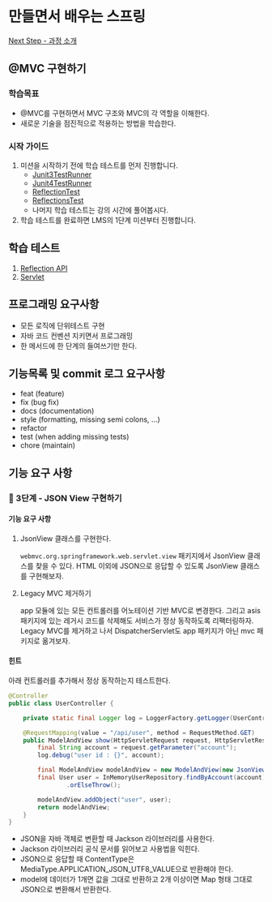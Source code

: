 # 만들면서 배우는 스프링

[Next Step - 과정 소개](https://edu.nextstep.camp/c/4YUvqn9V)

## @MVC 구현하기

### 학습목표

- @MVC를 구현하면서 MVC 구조와 MVC의 각 역할을 이해한다.
- 새로운 기술을 점진적으로 적용하는 방법을 학습한다.

### 시작 가이드

1. 미션을 시작하기 전에 학습 테스트를 먼저 진행합니다.
    - [Junit3TestRunner](study/src/test/java/reflection/Junit3TestRunner.java)
    - [Junit4TestRunner](study/src/test/java/reflection/Junit4TestRunner.java)
    - [ReflectionTest](study/src/test/java/reflection/ReflectionTest.java)
    - [ReflectionsTest](study/src/test/java/reflection/ReflectionsTest.java)
    - 나머지 학습 테스트는 강의 시간에 풀어봅시다.
2. 학습 테스트를 완료하면 LMS의 1단계 미션부터 진행합니다.

## 학습 테스트

1. [Reflection API](study/src/test/java/reflection)
2. [Servlet](study/src/test/java/servlet)

## 프로그래밍 요구사항

- 모든 로직에 단위테스트 구현
- 자바 코드 컨벤션 지키면서 프로그래밍
- 한 메서드에 한 단계의 들여쓰기만 한다.

## 기능목록 및 commit 로그 요구사항

- feat (feature)
- fix (bug fix)
- docs (documentation)
- style (formatting, missing semi colons, …)
- refactor
- test (when adding missing tests)
- chore (maintain)

## 기능 요구 사항

### 🚀 3단계 - JSON View 구현하기

#### 기능 요구 사항

1. JsonView 클래스를 구현한다.

   `webmvc.org.springframework.web.servlet.view` 패키지에서 JsonView 클래스를 찾을 수 있다.
   HTML 이외에 JSON으로 응답할 수 있도록 JsonView 클래스를 구현해보자.

2. Legacy MVC 제거하기

   app 모듈에 있는 모든 컨트롤러를 어노테이션 기반 MVC로 변경한다.
   그리고 asis 패키지에 있는 레거시 코드를 삭제해도 서비스가 정상 동작하도록 리팩터링하자.
   Legacy MVC를 제거하고 나서 DispatcherServlet도 app 패키지가 아닌 mvc 패키지로 옮겨보자.

#### 힌트
아래 컨트롤러를 추가해서 정상 동작하는지 테스트한다.
```java
@Controller
public class UserController {

    private static final Logger log = LoggerFactory.getLogger(UserController.class);

    @RequestMapping(value = "/api/user", method = RequestMethod.GET)
    public ModelAndView show(HttpServletRequest request, HttpServletResponse response) {
        final String account = request.getParameter("account");
        log.debug("user id : {}", account);

        final ModelAndView modelAndView = new ModelAndView(new JsonView());
        final User user = InMemoryUserRepository.findByAccount(account)
                .orElseThrow();

        modelAndView.addObject("user", user);
        return modelAndView;
    }
}
```

* JSON을 자바 객체로 변환할 때 Jackson 라이브러리를 사용한다.
* Jackson 라이브러리 공식 문서를 읽어보고 사용법을 익힌다.
* JSON으로 응답할 때 ContentType은 MediaType.APPLICATION_JSON_UTF8_VALUE으로 반환해야 한다.
* model에 데이터가 1개면 값을 그대로 반환하고 2개 이상이면 Map 형태 그대로 JSON으로 변환해서 반환한다.
